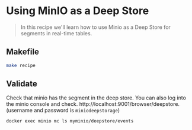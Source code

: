 # Using MinIO as a Deep Store

> In this recipe we'll learn how to use Minio as a Deep Store for segments in real-time tables.


## Makefile

```bash
make recipe
```

## Validate

Check that minio has the segment in the deep store. You can also log into the minio console and check. http://localhost:9001/browser/deepstore. (username and password is `miniodeepstorage`)

```
docker exec minio mc ls myminio/deepstore/events
```


